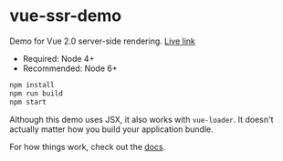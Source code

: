 # vue-ssr-demo

Demo for Vue 2.0 server-side rendering. [Live link](https://vue-ssr-demo-ippfcaudff.now.sh/)

- Required: Node 4+
- Recommended: Node 6+

``` bash
npm install
npm run build
npm start
```

Although this demo uses JSX, it also works with `vue-loader`. It doesn't actually matter how you build your application bundle.

For how things work, check out the [docs](https://github.com/vuejs/vue/tree/next/packages/vue-server-renderer).
